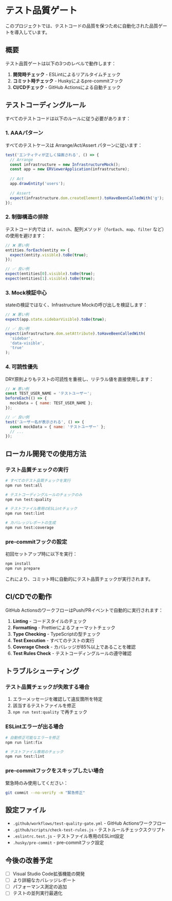 # テスト品質ゲート

このプロジェクトでは、テストコードの品質を保つために自動化された品質ゲートを導入しています。

## 概要

テスト品質ゲートは以下の3つのレベルで動作します：

1. **開発時チェック** - ESLintによるリアルタイムチェック
2. **コミット時チェック** - Huskyによるpre-commitフック
3. **CI/CDチェック** - GitHub Actionsによる自動チェック

## テストコーディングルール

すべてのテストコードは以下のルールに従う必要があります：

### 1. AAAパターン
すべてのテストケースは Arrange/Act/Assert パターンに従います：

```javascript
test('エンティティが正しく描画される', () => {
  // Arrange
  const infrastructure = new InfrastructureMock();
  const app = new ERViewerApplication(infrastructure);
  
  // Act
  app.drawEntity('users');
  
  // Assert
  expect(infrastructure.dom.createElement).toHaveBeenCalledWith('g');
});
```

### 2. 制御構造の排除
テストコード内では `if`、`switch`、配列メソッド（`forEach`、`map`、`filter` など）の使用を避けます：

```javascript
// ❌ 悪い例
entities.forEach(entity => {
  expect(entity.visible).toBe(true);
});

// ✅ 良い例
expect(entities[0].visible).toBe(true);
expect(entities[1].visible).toBe(true);
```

### 3. Mock検証中心
stateの検証ではなく、Infrastructure Mockの呼び出しを検証します：

```javascript
// ❌ 悪い例
expect(app.state.sidebarVisible).toBe(true);

// ✅ 良い例
expect(infrastructure.dom.setAttribute).toHaveBeenCalledWith(
  'sidebar',
  'data-visible',
  'true'
);
```

### 4. 可読性優先
DRY原則よりもテストの可読性を重視し、リテラル値を直接使用します：

```javascript
// ❌ 悪い例
const TEST_USER_NAME = 'テストユーザー';
beforeEach(() => {
  mockData = { name: TEST_USER_NAME };
});

// ✅ 良い例
test('ユーザー名が表示される', () => {
  const mockData = { name: 'テストユーザー' };
  // ...
});
```

## ローカル開発での使用方法

### テスト品質チェックの実行

```bash
# すべてのテスト品質チェックを実行
npm run test:all

# テストコーディングルールのチェックのみ
npm run test:quality

# テストファイル専用のESLintチェック
npm run test:lint

# カバレッジレポートの生成
npm run test:coverage
```

### pre-commitフックの設定

初回セットアップ時に以下を実行：

```bash
npm install
npm run prepare
```

これにより、コミット時に自動的にテスト品質チェックが実行されます。

## CI/CDでの動作

GitHub ActionsのワークフローはPush/PRイベントで自動的に実行されます：

1. **Linting** - コードスタイルのチェック
2. **Formatting** - Prettierによるフォーマットチェック
3. **Type Checking** - TypeScriptの型チェック
4. **Test Execution** - すべてのテストの実行
5. **Coverage Check** - カバレッジが85%以上であることを確認
6. **Test Rules Check** - テストコーディングルールの遵守確認

## トラブルシューティング

### テスト品質チェックが失敗する場合

1. エラーメッセージを確認して違反箇所を特定
2. 該当するテストファイルを修正
3. `npm run test:quality` で再チェック

### ESLintエラーが出る場合

```bash
# 自動修正可能なエラーを修正
npm run lint:fix

# テストファイル専用のチェック
npm run test:lint
```

### pre-commitフックをスキップしたい場合

緊急時のみ使用してください：

```bash
git commit --no-verify -m "緊急修正"
```

## 設定ファイル

- `.github/workflows/test-quality-gate.yml` - GitHub Actionsワークフロー
- `.github/scripts/check-test-rules.js` - テストルールチェックスクリプト
- `.eslintrc.test.js` - テストファイル専用のESLint設定
- `.husky/pre-commit` - pre-commitフック設定

## 今後の改善予定

- [ ] Visual Studio Code拡張機能の開発
- [ ] より詳細なカバレッジレポート
- [ ] パフォーマンス測定の追加
- [ ] テストの並列実行最適化